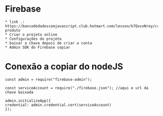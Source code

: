 # Firebase
    * link .: https://bancodedadoscomjavascript.club.hotmart.com/lesson/k7QxvxNrey/criar-produto
    * Criar o projeto online
    * Configurações do projeto
    * baixar a chave depois de criar a conta
    * Admin SDK do Firebase copiar
# Conexão a copiar do nodeJS    
    const admin = require("firebase-admin");

    const serviceAccount = require("./firebase.json"); //aqui e url da chave baixada

    admin.initializeApp({
    credential: admin.credential.cert(serviceAccount)
    });
